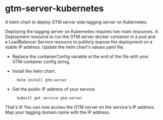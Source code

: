 # gtm-server-kubernetes

A helm chart to deploy GTM server side tagging server on Kubernetes.

Deploying the tagging server on Kubernetes requires two main resources. A Deployment resource to run the GTM server docker container in a pod and a LoadBalancer Service resource to publicly expose the deployment on a stable IP address.
Update the helm chart's values.yaml file.

* Replace the containerConfig variable at the end of the file with your GTM container config string.
* Install the helm chart.

        helm install gtm-server .
* Get the public IP address of your service.

        kubectl get service gtm-server

That's it! You can now access the GTM server on the service's IP address. Map your tagging domain name with the IP address.
